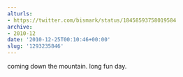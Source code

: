 ```yaml
---
alturls:
- https://twitter.com/bismark/status/18458593758019584
archive:
- 2010-12
date: '2010-12-25T00:10:46+00:00'
slug: '1293235846'
---
```


coming down the mountain. long fun day.


